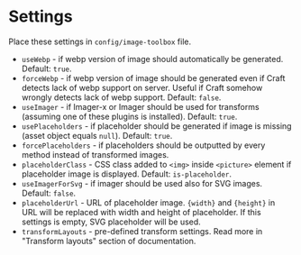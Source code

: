 # Settings

Place these settings in `config/image-toolbox` file.

* `useWebp` - if webp version of image should automatically be generated. Default: `true`.
* `forceWebp` - if webp version of image should be generated even if Craft detects lack of webp support on server. Useful if Craft somehow wrongly detects lack of webp support. Default: `false`.
* `useImager` - if Imager-x or Imager should be used for transforms (assuming one of these plugins is installed). Default: `true`.
* `usePlaceholders` - if placeholder should be generated if image is missing (asset object equals `null`). Default: `true`.
* `forcePlaceholders` - if placeholders should be outputted by every method instead of transformed images.
* `placeholderClass` - CSS class added to `<img>` inside `<picture>` element if placeholder image is displayed. Default: `is-placeholder`.
* `useImagerForSvg` - if imager should be used also for SVG images. Default: `false`.
* `placeholderUrl` - URL of placeholder image. `{width}` and `{height}` in URL will be replaced with width and height of placeholder. If this settings is empty, SVG placeholder will be used.
* `transformLayouts` - pre-defined transform settings. Read more in "Transform layouts" section of documentation.